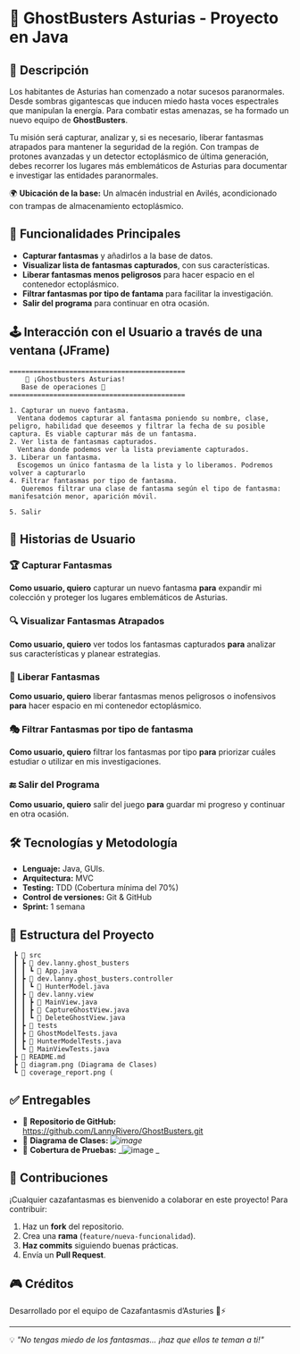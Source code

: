 # 👻 GhostBusters Asturias - Proyecto en Java

## 📜 Descripción

Los habitantes de Asturias han comenzado a notar sucesos paranormales. Desde sombras gigantescas que inducen miedo hasta voces espectrales que manipulan la energía. Para combatir estas amenazas, se ha formado un nuevo equipo de **GhostBusters**.

Tu misión será capturar, analizar y, si es necesario, liberar fantasmas atrapados para mantener la seguridad de la región. Con trampas de protones avanzadas y un detector ectoplásmico de última generación, debes recorrer los lugares más emblemáticos de Asturias para documentar e investigar las entidades paranormales.

🌍 **Ubicación de la base:** Un almacén industrial en Avilés, acondicionado con trampas de almacenamiento ectoplásmico.

## 🚀 Funcionalidades Principales

- **Capturar fantasmas** y añadirlos a la base de datos.
- **Visualizar lista de fantasmas capturados**, con sus características.
- **Liberar fantasmas menos peligrosos** para hacer espacio en el contenedor ectoplásmico.
- **Filtrar fantasmas por tipo de fantama** para facilitar la investigación.
- **Salir del programa** para continuar en otra ocasión.

## 🕹️ Interacción con el Usuario a través de una ventana (JFrame)

```
============================================
    👻 ¡Ghostbusters Asturias!
   Base de operaciones 👻
============================================

1. Capturar un nuevo fantasma.
  Ventana dodemos capturar al fantasma poniendo su nombre, clase, peligro, habilidad que deseemos y filtrar la fecha de su posible captura. Es viable capturar más de un fantasma.
2. Ver lista de fantasmas capturados.
  Ventana donde podemos ver la lista previamente capturados.
3. Liberar un fantasma.
  Escogemos un único fantasma de la lista y lo liberamos. Podremos volver a capturarlo
4. Filtrar fantasmas por tipo de fantasma.
   Queremos filtrar una clase de fantasma según el tipo de fantasma: manifesatción menor, aparición móvil.

5. Salir

```

## 📌 Historias de Usuario

### 🏆 Capturar Fantasmas

**Como usuario, quiero** capturar un nuevo fantasma **para** expandir mi colección y proteger los lugares emblemáticos de Asturias.

### 🔍 Visualizar Fantasmas Atrapados

**Como usuario, quiero** ver todos los fantasmas capturados **para** analizar sus características y planear estrategias.

### 🚪 Liberar Fantasmas

**Como usuario, quiero** liberar fantasmas menos peligrosos o inofensivos **para** hacer espacio en mi contenedor ectoplásmico.

### 🎭 Filtrar Fantasmas por tipo de fantasma

**Como usuario, quiero** filtrar los fantasmas por tipo **para** priorizar cuáles estudiar o utilizar en mis investigaciones.

### 🔚 Salir del Programa

**Como usuario, quiero** salir del juego **para** guardar mi progreso y continuar en otra ocasión.

## 🛠️ Tecnologías y Metodología

- **Lenguaje:** Java, GUIs.
- **Arquitectura:** MVC
- **Testing:** TDD (Cobertura mínima del 70%)
- **Control de versiones:** Git & GitHub
- **Sprint:** 1 semana

## 📂 Estructura del Proyecto

```
 ┣ 📂 src
 ┃ ┣ 📂 dev.lanny.ghost_busters
 ┃ ┃ ┗ 📜 App.java
 ┃ ┣ 📂 dev.lanny.ghost_busters.controller
 ┃ ┃ ┗ 📜 HunterModel.java
 ┃ ┣ 📂 dev.lanny.view
 ┃ ┃ ┣ 📜 MainView.java
 ┃ ┃ ┣ 📜 CaptureGhostView.java
 ┃ ┃ ┗ 📜 DeleteGhostView.java
 ┃ ┣ 📂 tests
 ┃ ┣ 📜 GhostModelTests.java
 ┃ ┣ 📜 HunterModelTests.java
 ┃ ┗ 📜 MainViewTests.java
 ┣ 📜 README.md
 ┣ 📜 diagram.png (Diagrama de Clases)
 ┗ 📜 coverage_report.png (

```

## ✅ Entregables

- 📌 **Repositorio de GitHub:** https://github.com/LannyRivero/GhostBusters.git
- 📌 **Diagrama de Clases:** _![image](https://github.com/user-attachments/assets/adf6f4d2-9cf6-4653-bfca-e53176a2dd18)_
- 📌 **Cobertura de Pruebas:** _![image](https://github.com/user-attachments/assets/2073dd06-b38c-425a-b182-0a67a808cea2)
  _

## 📢 Contribuciones

¡Cualquier cazafantasmas es bienvenido a colaborar en este proyecto! Para contribuir:

1. Haz un **fork** del repositorio.
2. Crea una **rama** (`feature/nueva-funcionalidad`).
3. **Haz commits** siguiendo buenas prácticas.
4. Envía un **Pull Request**.

## 🎮 Créditos

Desarrollado por el equipo de Cazafantasmis d’Asturies 🏰⚡

---

💡 _"No tengas miedo de los fantasmas... ¡haz que ellos te teman a ti!"_
